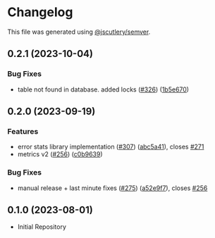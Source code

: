 # Changelog

This file was generated using [@jscutlery/semver](https://github.com/jscutlery/semver).

## 0.2.1 (2023-10-04)

### Bug Fixes
* table not found in database. added locks ([#326](https://github.com/rudderlabs/rudder-sdk-android/issues/326)) ([1b5e670](https://github.com/rudderlabs/rudder-sdk-android/commit/1b5e670d5b10fe640099dc11353ae746ea6035b0))


## 0.2.0 (2023-09-19)


### Features

* error stats library implementation  ([#307](https://github.com/rudderlabs/rudder-sdk-android/issues/307)) ([abc5a41](https://github.com/rudderlabs/rudder-sdk-android/commit/abc5a410affda77d99b731e645d38e18e6d05037)), closes [#271](https://github.com/rudderlabs/rudder-sdk-android/issues/271)
* metrics v2 ([#256](https://github.com/rudderlabs/rudder-sdk-android/issues/256)) ([c0b9639](https://github.com/rudderlabs/rudder-sdk-android/commit/c0b96397a14c5ff5baa3900804fd3b5b02d21304))


### Bug Fixes

* manual release + last minute fixes ([#275](https://github.com/rudderlabs/rudder-sdk-android/issues/275)) ([a52e9f7](https://github.com/rudderlabs/rudder-sdk-android/commit/a52e9f7567eb494a83ed6f57f6bd36017afaf39b)), closes [#256](https://github.com/rudderlabs/rudder-sdk-android/issues/256)


## 0.1.0 (2023-08-01)

* Initial Repository

